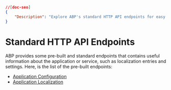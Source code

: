 ```json
//[doc-seo]
{
    "Description": "Explore ABP's standard HTTP API endpoints for easy access to application configuration and localization information."
}
```

# Standard HTTP API Endpoints

ABP provides some pre-built and standard endpoints that contains useful information about the application or service, such as localization entries and settings. Here, is the list of the pre-built endpoints:

* [Application Configuration](./configuration.md)
* [Application Localization](./localization.md)